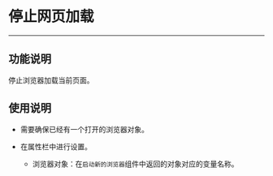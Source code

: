 # 停止网页加载
---
## 功能说明
停止浏览器加载当前页面。

## 使用说明
* 需要确保已经有一个打开的浏览器对象。

* 在属性栏中进行设置。

  * 浏览器对象：在`启动新的浏览器`组件中返回的对象对应的变量名称。